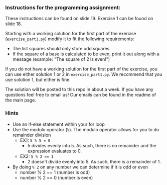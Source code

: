 ### Instructions for the programming assignment:
These instructions can be found on slide 19. Exercise 1 can be found on slide 18.

Starting with a working solution for the first part of the exercise (`exercise_part1.py`) modify it to fit the following requirements:
* The list squares should only store odd squares
* If the square of a base is calculated to be even, print it out along with a message (example: "The square of 2 is even!")

If you do not have a working solution for the first part of the exercise, you can use either solution 1 or 2 in `exercise_part1.py`. We recommend that you use solution 1, but either is fine.

The solution will be posted to this repo in about a week.
If you have any questions feel free to email us! Our emails can be found in the readme of the main page.

### Hints
* Use an if-else statement within your for loop
* Use the modulo operator (`%`). The modulo operator allows for you to do remainder division
    * EX1: `5 % 5 = 0`
        * 5 divides evenly into 5. As such, there is no remainder and the expression evaluates to 0.
    * EX2: `5 % 2 == 1`
        * 2 doesn't divide evenly into 5. As such, there is a remainder of 1.
* By doing `% 2` on any number we can determine if it is odd or even
    * number % 2 == 1 (number is odd)
    * number % 2 == 0 (number is even)





